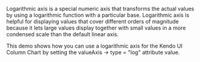 Logarithmic axis is a special numeric axis that transforms the actual values by using a logarithmic function with a particular base. Logarithmic axis is helpful for displaying values that cover different orders of magnitude because it lets large values display together with small values in a more condensed scale than the default linear axis.

This demo shows how you can use a logarithmic axis for the Kendo UI Column Chart by setting the valueAxis -> type = "log" attribute value.

